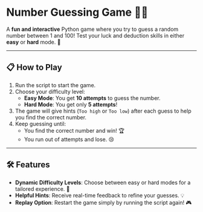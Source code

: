 # Number Guessing Game 🎲🔢

A **fun and interactive** Python game where you try to guess a random number between 1 and 100! Test your luck and deduction skills in either **easy** or **hard** mode. 🌟

---

## 📋 How to Play
1. Run the script to start the game.
2. Choose your difficulty level:
   - **Easy Mode**: You get **10 attempts** to guess the number.
   - **Hard Mode**: You get only **5 attempts**!
3. The game will give hints (`Too high` or `Too low`) after each guess to help you find the correct number.
4. Keep guessing until:
   - You find the correct number and win! 🏆
   - You run out of attempts and lose. 😢

---

## 🛠️ Features
- **Dynamic Difficulty Levels**: Choose between easy or hard modes for a tailored experience. 🔄
- **Helpful Hints**: Receive real-time feedback to refine your guesses. 💡
- **Replay Option**: Restart the game simply by running the script again! 🎮

